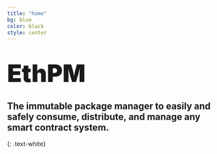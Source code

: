 ```yaml
---
title: "home"
bg: blue
color: black
style: center
---
```



# <span style="font-weight:900;font-size:2em;">EthPM</span>
<img src="{{site.baseurl}}/img/package.png" style="background:transparent;-webkit-filter: grayscale(1) invert(1);filter: grayscale(1) invert(1);left:-400px;position:absolute;">

## The immutable package manager to easily and safely consume, distribute, and manage any smart contract system.
{: .text-white}
